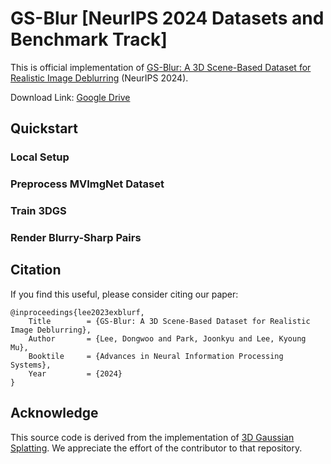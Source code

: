 # GS-Blur [NeurIPS 2024 Datasets and Benchmark Track]
This is official implementation of [GS-Blur: A 3D Scene-Based Dataset for Realistic Image Deblurring](https://arxiv.org/abs/2410.23658) (NeurIPS 2024).

Download Link: [Google Drive](https://drive.google.com/drive/folders/1ZksD7bPl3_ezDLoeHJ2Duwo_LQG1TXB1?usp=drive_link)

## Quickstart

### Local Setup

### Preprocess MVImgNet Dataset

### Train 3DGS

### Render Blurry-Sharp Pairs

## Citation
If you find this useful, please consider citing our paper:
```
@inproceedings{lee2023exblurf,
    Title        = {GS-Blur: A 3D Scene-Based Dataset for Realistic Image Deblurring},
    Author       = {Lee, Dongwoo and Park, Joonkyu and Lee, Kyoung Mu},
    Booktile     = {Advances in Neural Information Processing Systems},
    Year         = {2024}
}
```
## Acknowledge
This source code is derived from the implementation of [3D Gaussian Splatting](https://github.com/graphdeco-inria/gaussian-splatting).
We appreciate the effort of the contributor to that repository.
